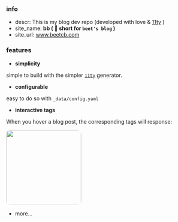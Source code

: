 ### info

- descr: This is my blog dev repo (developed with love & [11ty](11ty.dev) ) 
- site_name: **bb ( 🙉 short for `beet's blog` )**
- site_url: www.beetcb.com

### features
 - **simplicity**
 
  simple to build with the simpler [`11ty`](11ty.dev) generator.
 - **configurable** 
 
  easy to do so with `_data/config.yaml`
 - **interactive tags**
 
  When you hover a blog post, the corresponding tags will response:
 
  <img src="https://i.imgur.com/V5aNMCR.gif" width="200" style="border-radius:10px;display: grid;place-items: center;">
 
 - more...
